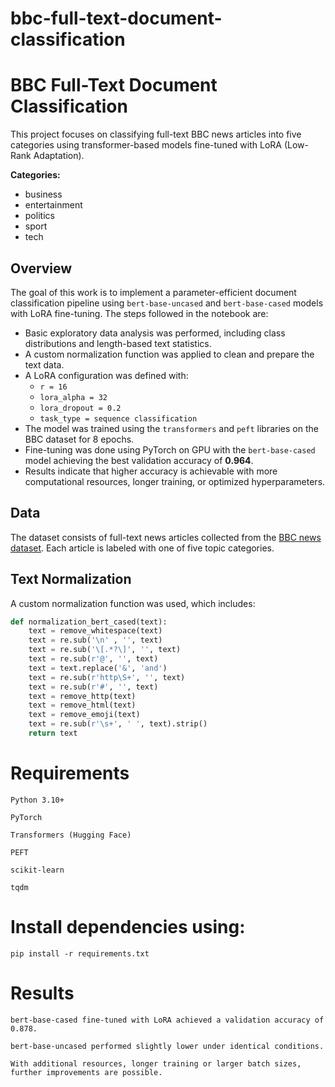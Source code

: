 # bbc-full-text-document-classification


# BBC Full-Text Document Classification

This project focuses on classifying full-text BBC news articles into five categories using transformer-based models fine-tuned with LoRA (Low-Rank Adaptation).

**Categories:**  
- business  
- entertainment  
- politics  
- sport  
- tech  

## Overview

The goal of this work is to implement a parameter-efficient document classification pipeline using `bert-base-uncased` and `bert-base-cased` models with LoRA fine-tuning. The steps followed in the notebook are:

- Basic exploratory data analysis was performed, including class distributions and length-based text statistics.
- A custom normalization function was applied to clean and prepare the text data.
- A LoRA configuration was defined with:
  - `r = 16`
  - `lora_alpha = 32`
  - `lora_dropout = 0.2`
  - `task_type = sequence classification`
- The model was trained using the `transformers` and `peft` libraries on the BBC dataset for 8 epochs.
- Fine-tuning was done using PyTorch on GPU with the `bert-base-cased` model achieving the best validation accuracy of **0.964**.
- Results indicate that higher accuracy is achievable with more computational resources, longer training, or optimized hyperparameters.

## Data

The dataset consists of full-text news articles collected from the [BBC news dataset](https://www.kaggle.com/datasets/cpichot/bbc-news). Each article is labeled with one of five topic categories.

## Text Normalization

A custom normalization function was used, which includes:

```python
def normalization_bert_cased(text):
    text = remove_whitespace(text)
    text = re.sub('\n' , '', text)
    text = re.sub('\[.*?\]', '', text)
    text = re.sub(r'@', '', text)
    text = text.replace('&', 'and')
    text = re.sub(r'http\S+', '', text)
    text = re.sub(r'#', '', text)
    text = remove_http(text)
    text = remove_html(text)
    text = remove_emoji(text)
    text = re.sub(r'\s+', ' ', text).strip()
    return text

```




# Requirements

    Python 3.10+

    PyTorch

    Transformers (Hugging Face)

    PEFT

    scikit-learn

    tqdm

# Install dependencies using:

```pip install -r requirements.txt```

# Results

    bert-base-cased fine-tuned with LoRA achieved a validation accuracy of 0.878.

    bert-base-uncased performed slightly lower under identical conditions.

    With additional resources, longer training or larger batch sizes, further improvements are possible.




